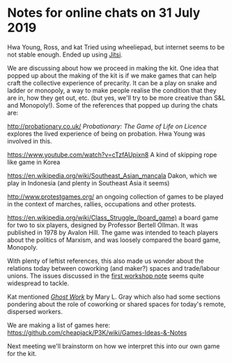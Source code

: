 # Notes for online chats on 31 July 2019
Hwa Young, Ross, and kat
Tried using wheeliepad, but internet seems to be not stable enough. Ended up using [Jitsi](https://meet.jit.si/).

We are discussing about how we proceed in making the kit. One idea that popped up about the making of the kit is if we make games that can help craft the collective experience of precarity. It can be a play on snake and ladder or monopoly, a way to make people realise the condition that they are in, how they get out, etc. (but yes, we'll try to be more creative than S&L and Monopoly!). Some of the references that popped up during the chats are:

http://probationary.co.uk/
*Probationary: The Game of Life on Licence* explores the lived experience of being on probation. Hwa Young was involved in this. 

https://www.youtube.com/watch?v=cTzfAUpixn8
A kind of skipping rope like game in Korea

https://en.wikipedia.org/wiki/Southeast_Asian_mancala
Dakon, which we play in Indonesia (and plenty in Southeast Asia it seems)

http://www.protestgames.org/
an ongoing collection of games to be played in the context of marches, rallies, occupations and other protests. 

https://en.wikipedia.org/wiki/Class_Struggle_(board_game)
a board game for two to six players, designed by Professor Bertell Ollman. It was published in 1978 by Avalon Hill. The game was intended to teach players about the politics of Marxism, and was loosely compared the board game, Monopoly.

With plenty of leftist references, this also made us wonder about the relations today between coworking (and maker?) spaces and trade/labour unions. The issues discussed in the [first workshop note](https://github.com/cheapjack/P3K/blob/master/discussion01.md) seems quite widespread to tackle. 

Kat mentioned [*Ghost Work*](https://ghostwork.info/) by Mary L. Gray which also had some sections pondering about the role of coworking or shared spaces for today's remote, dispersed workers. 

We are making a list of games here: https://github.com/cheapjack/P3K/wiki/Games-Ideas-&-Notes

Next meeting we'll brainstorm on how we interpret this into our own game for the kit. 



